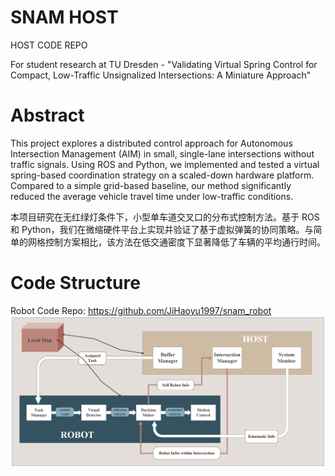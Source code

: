 # SNAM HOST
HOST CODE REPO

For student research at TU Dresden - "Validating Virtual Spring Control for Compact, Low-Traffic Unsignalized Intersections: A Miniature Approach"

# Abstract
This project explores a distributed control approach for Autonomous Intersection Management (AIM) in small, single-lane intersections without traffic signals. Using ROS and Python, we implemented and tested a virtual spring-based coordination strategy on a scaled-down hardware platform. Compared to a simple grid-based baseline, our method significantly reduced the average vehicle travel time under low-traffic conditions.

本项目研究在无红绿灯条件下，小型单车道交叉口的分布式控制方法。基于 ROS 和 Python，我们在微缩硬件平台上实现并验证了基于虚拟弹簧的协同策略。与简单的网格控制方案相比，该方法在低交通密度下显著降低了车辆的平均通行时间。

# Code Structure
Robot Code Repo: https://github.com/JiHaoyu1997/snam_robot
![Code Structure](./images/code-structure.png)
